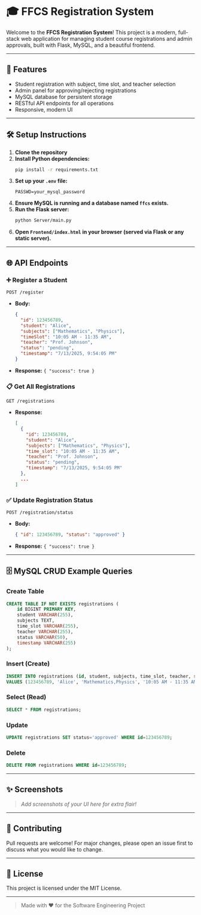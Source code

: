 # 🎓 FFCS Registration System

Welcome to the **FFCS Registration System**! This project is a modern, full-stack web application for managing student course registrations and admin approvals, built with Flask, MySQL, and a beautiful frontend.

---

## 🚀 Features
- Student registration with subject, time slot, and teacher selection
- Admin panel for approving/rejecting registrations
- MySQL database for persistent storage
- RESTful API endpoints for all operations
- Responsive, modern UI

---

## 🛠️ Setup Instructions

1. **Clone the repository**
2. **Install Python dependencies:**
   ```bash
   pip install -r requirements.txt
   ```
3. **Set up your `.env` file:**
   ```env
   PASSWD=your_mysql_password
   ```
4. **Ensure MySQL is running and a database named `ffcs` exists.**
5. **Run the Flask server:**
   ```bash
   python Server/main.py
   ```
6. **Open `Frontend/index.html` in your browser (served via Flask or any static server).**

---

## 🌐 API Endpoints

### ➕ Register a Student
`POST /register`
- **Body:**
  ```json
  {
    "id": 123456789,
    "student": "Alice",
    "subjects": ["Mathematics", "Physics"],
    "timeSlot": "10:05 AM - 11:35 AM",
    "teacher": "Prof. Johnson",
    "status": "pending",
    "timestamp": "7/13/2025, 9:54:05 PM"
  }
  ```
- **Response:** `{ "success": true }`

### 📋 Get All Registrations
`GET /registrations`
- **Response:**
  ```json
  [
    {
      "id": 123456789,
      "student": "Alice",
      "subjects": ["Mathematics", "Physics"],
      "time_slot": "10:05 AM - 11:35 AM",
      "teacher": "Prof. Johnson",
      "status": "pending",
      "timestamp": "7/13/2025, 9:54:05 PM"
    },
    ...
  ]
  ```

### ✅ Update Registration Status
`POST /registration/status`
- **Body:**
  ```json
  { "id": 123456789, "status": "approved" }
  ```
- **Response:** `{ "success": true }`

---

## 🗄️ MySQL CRUD Example Queries

### Create Table
```sql
CREATE TABLE IF NOT EXISTS registrations (
    id BIGINT PRIMARY KEY,
    student VARCHAR(255),
    subjects TEXT,
    time_slot VARCHAR(255),
    teacher VARCHAR(255),
    status VARCHAR(50),
    timestamp VARCHAR(255)
);
```

### Insert (Create)
```sql
INSERT INTO registrations (id, student, subjects, time_slot, teacher, status, timestamp)
VALUES (123456789, 'Alice', 'Mathematics,Physics', '10:05 AM - 11:35 AM', 'Prof. Johnson', 'pending', '7/13/2025, 9:54:05 PM');
```

### Select (Read)
```sql
SELECT * FROM registrations;
```

### Update
```sql
UPDATE registrations SET status='approved' WHERE id=123456789;
```

### Delete
```sql
DELETE FROM registrations WHERE id=123456789;
```

---

## ✨ Screenshots

> _Add screenshots of your UI here for extra flair!_

---

## 🤝 Contributing
Pull requests are welcome! For major changes, please open an issue first to discuss what you would like to change.

---

## 📄 License
This project is licensed under the MIT License.

---

> Made with ❤️ for the Software Engineering Project

